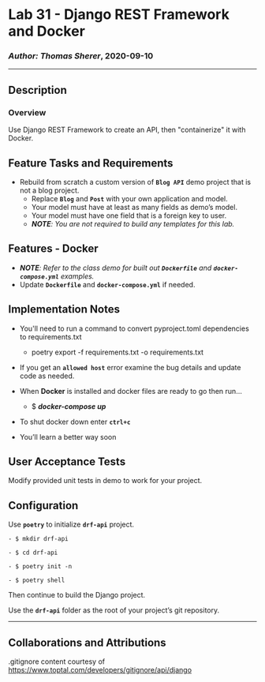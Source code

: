 # Lab 31 - Django REST Framework and Docker

### *Author: Thomas Sherer*, 2020-09-10

---

## Description
### Overview
Use Django REST Framework to create an API, then "containerize" it with Docker.

## Feature Tasks and Requirements
- Rebuild from scratch a custom version of __`Blog API`__ demo project that is not a blog project.
	- Replace __`Blog`__ and __`Post`__ with your own application and model.
	- Your model must have at least as many fields as demo’s model.
	- Your model must have one field that is a foreign key to user.
	- *__NOTE__: You are not required to build any templates for this lab.* <br>

## Features - Docker
- *__NOTE__: Refer to the class demo for built out __`Dockerfile`__ and __`docker-compose.yml`__ examples.*
- Update __`Dockerfile`__ and __`docker-compose.yml`__ if needed. <br>

## Implementation Notes
- You'll need to run a command to convert pyproject.toml dependencies to requirements.txt <br>
	- poetry export -f requirements.txt -o requirements.txt

- If you get an __`allowed host`__ error examine the bug details and update code as needed.
- When __Docker__ is installed and docker files are ready to go then run… <br>
	- $ __*docker-compose up*__
- To shut docker down enter __`ctrl+c`__
- You’ll learn a better way soon

## User Acceptance Tests
Modify provided unit tests in demo to work for your project.

## Configuration
Use __`poetry`__ to initialize __`drf-api`__ project.

    - $ mkdir drf-api

    - $ cd drf-api

    - $ poetry init -n

    - $ poetry shell

Then continue to build the Django project.

Use the __`drf-api`__ folder as the root of your project’s git repository.
 <br>

---

## Collaborations and Attributions
<!-- __Skyler Burger__ helped with NN. -->

<!-- __Merry Cimakasky__ helped with NN. -->

<!-- __Lee-Roy King__ helped with NN. -->

.gitignore content courtesy of https://www.toptal.com/developers/gitignore/api/django

<!-- __likegeeks.com__ helped with [understanding chr() and ord()](https://likegeeks.com/python-caesar-cipher/) -->
